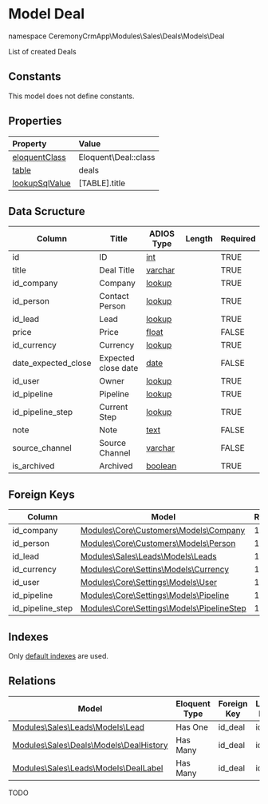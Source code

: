 # Model Deal

namespace CeremonyCrmApp\Modules\Sales\Deals\Models\Deal

List of created Deals

## Constants

This model does not define constants.

## Properties

| Property                                                                                 | Value                |
| :--------------------------------------------------------------------------------------- | :------------------- |
| [eloquentClass](https://docs.wai.blue/adios-framework/models/properties#eloquentClass)   | Eloquent\Deal::class |
| [table](https://docs.wai.blue/adios-framework/models/properties#table)                   | deals                |
| [lookupSqlValue](https://docs.wai.blue/adios-framework/models/properties#lookupSqlValue) | [TABLE].title        |

## Data Scructure

| Column              | Title               | ADIOS Type                                                                 | Length | Required |
| ------------------- | ------------------- | -------------------------------------------------------------------------- | ------ | -------- |
| id                  | ID                  | [int](https://docs.wai.blue/adios-framework/models/attributes#int)         |        | TRUE     |
| title               | Deal Title          | [varchar](https://docs.wai.blue/adios-framework/models/attributes#varchar) |        | TRUE     |
| id_company          | Company             | [lookup](https://docs.wai.blue/adios-framework/models/attributes#lookup)   |        | TRUE     |
| id_person           | Contact Person      | [lookup](https://docs.wai.blue/adios-framework/models/attributes#lookup)   |        | TRUE     |
| id_lead             | Lead                | [lookup](https://docs.wai.blue/adios-framework/models/attributes#lookup)   |        | TRUE     |
| price               | Price               | [float](https://docs.wai.blue/adios-framework/models/attributes#float)     |        | FALSE    |
| id_currency         | Currency            | [lookup](https://docs.wai.blue/adios-framework/models/attributes#lookup)   |        | TRUE     |
| date_expected_close | Expected close date | [date](https://docs.wai.blue/adios-framework/models/attributes#date)       |        | FALSE    |
| id_user             | Owner               | [lookup](https://docs.wai.blue/adios-framework/models/attributes#lookup)   |        | TRUE     |
| id_pipeline         | Pipeline            | [lookup](https://docs.wai.blue/adios-framework/models/attributes#lookup)   |        | TRUE     |
| id_pipeline_step    | Current Step        | [lookup](https://docs.wai.blue/adios-framework/models/attributes#lookup)   |        | TRUE     |
| note                | Note                | [text](https://docs.wai.blue/adios-framework/models/attributes#text)       |        | FALSE    |
| source_channel      | Source Channel      | [varchar](https://docs.wai.blue/adios-framework/models/attributes#varchar) |        | FALSE    |
| is_archived         | Archived            | [boolean](https://docs.wai.blue/adios-framework/models/attributes#boolean) |        | TRUE     |

## Foreign Keys

| Column           | Model                                                                                       | Relation | OnUpdate | OnDelete |
| ---------------- | ------------------------------------------------------------------------------------------- | -------- | -------- | -------- |
| id_company       | [Modules\Core\Customers\Models\Company](../../../core/customers/models/company.md)          | 1:1      | Cascade  | Restrict |
| id_person        | [Modules\Core\Customers\Models\Person](../../../core/customers/models/person.md)            | 1:1      | Cascade  | Restrict |
| id_lead          | [Modules\Sales\Leads\Models\Leads](../../leads/models/lead.md)                              | 1:1      | Cascade  | Restrict |
| id_currency      | [Modules\Core\Settins\Models\Currency](../../../core/settings/models/currency.md)           | 1:1      | Cascade  | Restrict |
| id_user          | [Modules\Core\Settings\Models\User](../../../core/settings/models/user.md)                  | 1:1      | Cascade  | Restrict |
| id_pipeline      | [Modules\Core\Settings\Models\Pipeline](../../../core/settings/models/pipeline.md)          | 1:1      | Cascade  | Restrict |
| id_pipeline_step | [Modules\Core\Settings\Models\PipelineStep](../../../core/settings/models/pipeline-step.md) | 1:1      | Cascade  | Restrict |

## Indexes

Only [default indexes](https://docs.wai.blue/adios-framework/default-indexes) are used.

## Relations

| Model                                                         | Eloquent Type | Foreign Key | Local Key |
| ------------------------------------------------------------- | ------------- | ----------- | --------- |
| [Modules\Sales\Leads\Models\Lead](../../leads/models/lead.md) | Has One       | id_deal     | id        |
| [Modules\Sales\Deals\Models\DealHistory](deal-history.md)     | Has Many      | id_deal     | id        |
| [Modules\Sales\Leads\Models\DealLabel](deal-label.md)         | Has Many      | id_deal     | id        |

TODO
